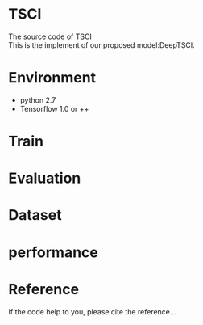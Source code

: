 # TSCI
The source code of TSCI <br>
This is the implement of our proposed model:DeepTSCI.
# Environment
* python 2.7
* Tensorflow 1.0 or ++
# Train
# Evaluation
# Dataset
# performance
# Reference
If the code help to you, please cite the reference...
